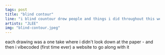 ```yaml
---
tags: post
title: "blind contour"
line: "i blind countour drew people and things i did throughout this week"
artists: "JLEE"
img: "blind-contour.jpeg"
---
```


each drawing was a one take where i didn't look down at the paper - and then i vibecoded (first time ever) a website to go along with it